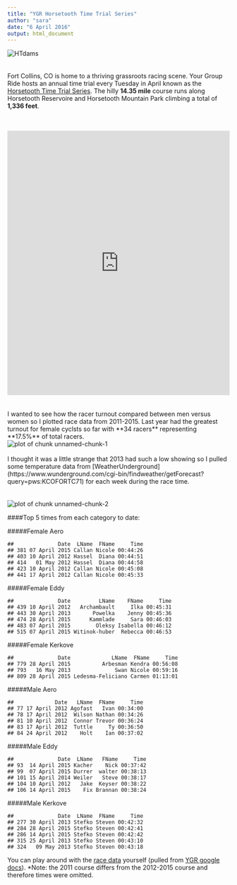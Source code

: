 ```yaml
---
title: "YGR Horsetooth Time Trial Series"
author: "sara"
date: "6 April 2016"
output: html_document
---
```

![HTdams](https://raw.githubusercontent.com/skammlade/skammlade.github.io/master/images/dams_handlebar.jpg)
<br>
<br>
<br>
Fort Collins, CO is home to a thriving grassroots racing scene. Your Group Ride hosts an annual time trial every Tuesday in April known as the [Horsetooth Time Trial Series](http://yourgroupride.com/index.php/local-races/horsetooth-time-trial-series). The hilly **14.35 mile** course runs along Horsetooth Reservoire and Horsetooth Mountain Park climbing a total of **1,336 feet**.
<br>
<br>
<br>
<iframe style="width:100%;height:600px;" src="https://veloviewer.com/segments/1213731/embed2" frameborder="0" scrolling="no"></iframe>  
<br>
<br>
<br>
I wanted to see how the racer turnout compared between men versus women so I plotted race data from 2011-2015. Last year had the greatest turnout for female cyclsts so far with **34 racers** representing **17.5%** of total racers.

<img src="figure/unnamed-chunk-1-1.png" title="plot of chunk unnamed-chunk-1" alt="plot of chunk unnamed-chunk-1" style="display: block; margin: auto;" />
<br>
I thought it was a little strange that 2013 had such a low showing so I pulled some temperature data from [WeatherUnderground](https://www.wunderground.com/cgi-bin/findweather/getForecast?query=pws:KCOFORTC71) for each week during the race time.
<br>
<br>
<br>
<img src="figure/unnamed-chunk-2-1.png" title="plot of chunk unnamed-chunk-2" alt="plot of chunk unnamed-chunk-2" style="display: block; margin: auto;" />

####Top 5 times from each category to date: 

#####Female Aero 

```
##              Date  LName  FName     Time
## 381 07 April 2015 Callan Nicole 00:44:26
## 403 10 April 2012 Hassel  Diana 00:44:51
## 414   01 May 2012 Hassel  Diana 00:44:58
## 423 10 April 2012 Callan Nicole 00:45:08
## 441 17 April 2012 Callan Nicole 00:45:33
```
#####Female Eddy 

```
##              Date         LName    FName     Time
## 439 10 April 2012   Archambault     Ilka 00:45:31
## 443 30 April 2013       Powelka    Jenny 00:45:36
## 474 28 April 2015      Kammlade     Sara 00:46:03
## 483 07 April 2015        Oleksy Isabella 00:46:12
## 515 07 April 2015 Witinok-huber  Rebecca 00:46:53
```
#####Female Kerkove

```
##              Date             LName  FName     Time
## 779 28 April 2015          Arbesman Kendra 00:56:08
## 793   16 May 2013              Swan Nicole 00:59:16
## 809 28 April 2015 Ledesma-Feliciano Carmen 01:13:01
```
#####Male Aero

```
##             Date   LName  FName     Time
## 77 17 April 2012 Agofast   Ivan 00:34:00
## 78 17 April 2012  Wilson Nathan 00:34:26
## 81 10 April 2012  Connor Trevor 00:36:24
## 83 17 April 2012  Tuttle     Ty 00:36:50
## 84 24 April 2012    Holt    Ian 00:37:02
```
#####Male Eddy 

```
##              Date  LName   FName     Time
## 93  14 April 2015 Kacher    Nick 00:37:42
## 99  07 April 2015 Durrer  walter 00:38:13
## 101 15 April 2014 Weiler   Steve 00:38:17
## 104 10 April 2012   Jake  Keyser 00:38:22
## 106 14 April 2015    Fix Brannan 00:38:24
```
#####Male Kerkove

```
##              Date  LName  FName     Time
## 277 30 April 2013 Stefko Steven 00:42:32
## 284 28 April 2015 Stefko Steven 00:42:41
## 286 14 April 2015 Stefko Steven 00:42:42
## 315 25 April 2013 Stefko Steven 00:43:10
## 324   09 May 2013 Stefko Steven 00:43:18
```

You can play around with the [race data](https://github.com/skammlade/projects/blob/master/HTTT/HTTT.csv) yourself (pulled from [YGR google docs](https://docs.google.com/spreadsheets/d/1dNnqC5YTzURecVyo8U4a_RAv-KwQoJtCwnjseIOjg1g/edit?pref=2&pli=1#gid=234516618)). *Note: the 2011 course differs from the 2012-2015 course and therefore times were omitted.
